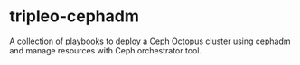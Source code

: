 # tripleo-cephadm

A collection of playbooks to deploy a Ceph Octopus cluster using cephadm and
manage resources with Ceph orchestrator tool.

